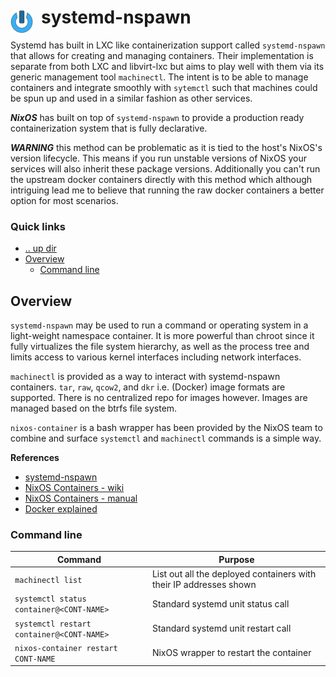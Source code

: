 # systemd-nspawn <img style="margin: 6px 13px 0px 0px" align="left" src="../../../data/images/logo_36x36.png" />

Systemd has built in LXC like containerization support called `systemd-nspawn` that allows for 
creating and managing containers. Their implementation is separate from both LXC and libvirt-lxc but 
aims to play well with them via its generic management tool `machinectl`. The intent is to be able to 
manage containers and integrate smoothly with `sytemctl` such that machines could be spun up and used 
in a similar fashion as other services.

***NixOS*** has built on top of `systemd-nspawn` to provide a production ready containerization 
system that is fully declarative.

***WARNING*** this method can be problematic as it is tied to the host's NixOS's version lifecycle. 
This means if you run unstable versions of NixOS your services will also inherit these package 
versions. Additionally you can't run the upstream docker containers directly with this method which 
although intriguing lead me to believe that running the raw docker containers a better option for 
most scenarios.

### Quick links
* [.. up dir](../README.md)
* [Overview](#overview)
  * [Command line](#command-line)

## Overview
`systemd-nspawn` may be used to run a command or operating system in a light-weight namespace 
container. It is more powerful than chroot since it fully virtualizes the file system hierarchy, as 
well as the process tree and limits access to various kernel interfaces including network interfaces.

`machinectl` is provided as a way to interact with systemd-nspawn containers. `tar`, `raw`, `qcow2`, 
and `dkr` i.e. (Docker) image formats are supported. There is no centralized repo for images however. 
Images are managed based on the btrfs file system.

`nixos-container` is a bash wrapper has been provided by the NixOS team to combine and surface 
`systemctl` and `machinectl` commands is a simple way.

**References**
* [systemd-nspawn](https://wiki.archlinux.org/title/Systemd-nspawn)
* [NixOS Containers - wiki](https://nixos.wiki/wiki/NixOS_Containers)
* [NixOS Containers - manual](https://nixos.org/manual/nixos/stable/#ch-containers)
* [Docker explained](https://github.com/paulboot/docker-explained/blob/master/Systemd%20Containers%20and%20systemd-nspawn%20Explained.md)

### Command line
| Command                                   | Purpose
| ----------------------------------------- | -------------------------------------------------------------------
| `machinectl list`                         | List out all the deployed containers with their IP addresses shown
| `systemctl status container@<CONT-NAME>`  | Standard systemd unit status call
| `systemctl restart container@<CONT-NAME>` | Standard systemd unit restart call
| `nixos-container restart CONT-NAME`       | NixOS wrapper to restart the container
